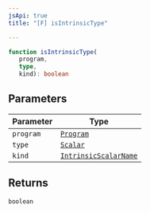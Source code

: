 ```yaml
---
jsApi: true
title: "[F] isIntrinsicType"

---
```

```ts
function isIntrinsicType(
   program, 
   type, 
   kind): boolean
```

## Parameters

| Parameter | Type |
| ------ | ------ |
| `program` | [`Program`](../interfaces/Program.md) |
| `type` | [`Scalar`](../interfaces/Scalar.md) |
| `kind` | [`IntrinsicScalarName`](../type-aliases/IntrinsicScalarName.md) |

## Returns

`boolean`
